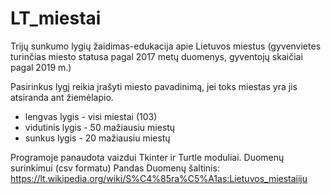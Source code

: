 # LT_miestai
Trijų sunkumo lygių žaidimas-edukacija apie Lietuvos miestus (gyvenvietes turinčias miesto statusa pagal 2017 metų duomenys, 
gyventojų skaičiai pagal 2019 m.)

Pasirinkus lygį reikia įrašyti miesto pavadinimą, jei toks miestas yra jis atsiranda ant žiemėlapio. 
- lengvas lygis - visi miestai (103)
- vidutinis lygis - 50 mažiausiu miestų
- sunkus lygis - 20 mažiausiu miestų

Programoje panaudota vaizdui Tkinter ir Turtle moduliai. Duomenų surinkimui (csv formatu) Pandas
Duomenų šaltinis: https://lt.wikipedia.org/wiki/S%C4%85ra%C5%A1as:Lietuvos_miestaiiju 
